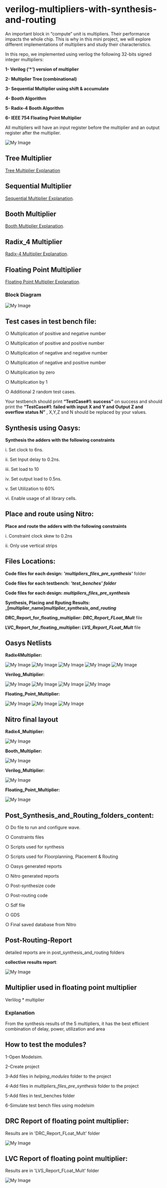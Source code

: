 # verilog-multipliers-with-synthesis-and-routing

An important block in “compute” unit is multipliers. Their performance impacts the
whole chip. This is why in this mini project, we will explore different implementations of
multipliers and study their characteristics.

In this repo, we implemented using verilog the following 32-bits signed integer multipliers:

**1- Verilog (‘*’) version of multiplier**

**2- Multiplier Tree (combinational)**

**3- Sequential Multiplier using shift & accumulate**

**4- Booth Algorithm**

**5- Radix-4 Booth Algorithm**

**6- IEEE 754 Floating Point Multiplier**

All multipliers will have an input register before the multiplier and an output register after the multiplier.

![My Image](figures/In_Out_Registers.png)

## Tree Multiplier

[Tree Multiplier Explanation](https://core.ac.uk/download/pdf/234643291.pdf)

## Sequential Multiplier

[Sequential Multiplier Explanation](https://www.youtube.com/watch?v=pDuEKDszwHs).

## Booth Multiplier

[Booth Multiplier Explanation](https://www.geeksforgeeks.org/computer-organization-booths-algorithm/).

## Radix_4 Multiplier

[Radix-4 Multiplier Explanation](https://youtu.be/zu88Oq0zd0Y).

## Floating Point Multiplier

[Floating Point Multiplier Explanation](https://digitalsystemdesign.in/floating-point-multiplication/).

### Block Diagram

![My Image](float_multiplier_synthesis_and_routing/screenshots/Block-diagram-of-Floating-point-Multiplier.png)

## Test cases in test bench file:

○ Multiplication of positive and negative number

○ Multiplication of positive and positive number

○ Multiplication of negative and negative number

○ Multiplication of negative and positive number

○ Multiplication by zero

○ Multiplication by 1

○ Additional 2 random test cases.

Your testbench should print **“TestCase#1: success”** on success and should
print the **“TestCase#1: failed with input X and Y and Output Z and overflow
status N”** , X,Y,Z snd N should be replaced by your values.

## Synthesis using Oasys:

**Synthesis the adders with the following constraints**

i. Set clock to 6ns.

ii. Set Input delay to 0.2ns.

iii. Set load to 10

iv. Set output load to 0.5ns.

v. Set Utilization to 60%

vi. Enable usage of all library cells.

## Place and route using Nitro:

**Place and route the adders with the following constraints**

i. Constraint clock skew to 0.2ns

ii. Only use vertical strips

## Files Locations:

**Code files for each design:** **_'multipliers_files_pre_synthesis'_** folder

**Code files for each testbench:** **_'test_benches' folder_**

**Code files for each design:** **_multipliers_files_pre_synthesis_**

**Synthesis, Placing and Rputing Results:** **_[multiplier_name]_multiplier_synthesis_and_routing_**

**DRC_Report_for_floating_multiplier:** **_DRC_Report_FLoat_Mult_** file

**LVC_Report_for_floating_multiplier:** **_LVS_Report_FLoat_Mult_** file

## Oasys Netlists

**Radix4Multiplier:**

![My Image](Radix4_multiplier_synthesis_and_routing/screenshots/netlist1.jpg)
![My Image](Radix4_multiplier_synthesis_and_routing/screenshots/netlist2.jpg)
![My Image](Radix4_multiplier_synthesis_and_routing/screenshots/netlist3.jpg)
![My Image](Radix4_multiplier_synthesis_and_routing/screenshots/netlist4.jpg)
![My Image](Radix4_multiplier_synthesis_and_routing/screenshots/nrtlist5.jpg)

**Verilog_Multiplier:**

![My Image](verilog_multiplier__synthesis_and_routing/netlist1.jpg)
![My Image](verilog_multiplier__synthesis_and_routing/netlist2.jpg)
![My Image](verilog_multiplier__synthesis_and_routing/netlist3.jpg)
![My Image](verilog_multiplier__synthesis_and_routing/netlist4.jpg)

**Floating_Point_Multiplier:**

![My Image](float_multiplier_synthesis_and_routing/screenshots/netlist1.png)
![My Image](float_multiplier_synthesis_and_routing/screenshots/netlist2.png)
![My Image](float_multiplier_synthesis_and_routing/screenshots/netlist3.png)

## Nitro final layout

**Radix4_Multiplier:**

![My Image](Radix4_multiplier_synthesis_and_routing/screenshots/layout.jpg)

**Booth_Multiplier:**

![My Image](Booth_multiplier_synthesis_and_routing/layout.jpg)

**Verilog_Multiplier:**

![My Image](verilog_multiplier__synthesis_and_routing/lauout.jpg)

**Floating_Point_Multiplier:**

![My Image](float_multiplier_synthesis_and_routing/screenshots/layout.png)

## Post_Synthesis_and_Routing_folders_content:

○ Do file to run and configure wave.

○ Constraints files

○ Scripts used for synthesis

○ Scripts used for Floorplanning, Placement & Routing

○ Oasys generated reports

○ Nitro generated reports

○ Post-synthesize code

○ Post-routing code

○ Sdf file

○ GDS

○ Final saved database from Nitro

## Post-Routing-Report

detailed reports are in post_synthesis_and_routing folders

**collective results report**:

![My Image](figures/report.png)

## Multiplier used in floating point multiplier
Verlilog * multiplier

### Explanation
From the synthesis results of the 5 multipliers, it has the best efficient combination of delay, power, utilization and area

## How to test the modules?
1-Open Modelsim.

2-Create project

3-Add files in _helping_modules_ folder to the project

4-Add files in _multipliers_files_pre_synthesis_ folder to the project

5-Add files in test_benches folder

6-Simulate test bench files using modelsim


## DRC Report of floating point multiplier:

Results are in 'DRC_Report_FLoat_Mult' folder

![My Image](DRC_Report_FLoat_Mult/DRC_Report_For_Float_Mult.png)

## LVC Report of floating point multiplier:

Results are in 'LVS_Report_FLoat_Mult' folder

![My Image](LVS_Report_FLoat_Mult/LVS.png)
